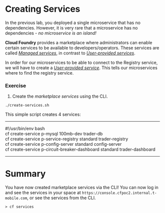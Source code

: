 # Creating Services
In the previous lab, you deployed a single microservice that has no dependencies. However, it is very rare that a microservice has no dependencies - *no microservice is an island!*

**Cloud Foundry** provides a marketplace where administrators can enable certain services to be available to developers/operators. These services are called [*Managed services*](http://docs.pivotal.io/pivotalcf/devguide/services/#managed-services), in contrast to [*User-provided services*](http://docs.pivotal.io/pivotalcf/devguide/services/#user-provided-services). 

In order for our microservices to be able to connect to the Registry service, we will have to create a [*User-provided service*](http://docs.pivotal.io/pivotalcf/devguide/services/user-provided.html). This tells our microservices where to find the registry service.

### Exercise
1. Create the *marketplace services* using the CLI.

  `./create-services.sh`

This simple script creates 4 services:

----

  #!/usr/bin/env bash<br>
  cf create-service p-mysql 100mb-dev trader-db<br>
  cf create-service p-service-registry standard trader-registry<br>
  cf create-service p-config-server standard config-server<br>
  cf create-service p-circuit-breaker-dashboard standard trader-dashboard<br>
  
----

# Summary
You have now created marketplace services via the CLI! You can now log in and see the services in your space at `https://console.cfpoc2.internal.t-mobile.com`, or see the services from the CLI.

  `> cf services`

